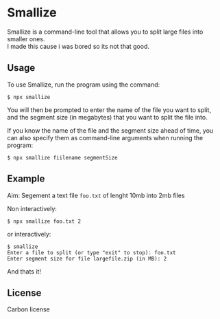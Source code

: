 # Smallize

Smallize is a command-line tool that allows you to split large files into smaller ones.  
I made this cause i was bored so its not that good.

## Usage

To use Smallize, run the program using the command: 
```
$ npx smallize 
```

You will then be prompted to enter the name of the file you want to split, and the segment size (in megabytes) that you want to split the file into.


If you know the name of the file and the segment size ahead of time, you can also specify them as command-line arguments when running the program:
```
$ npx smallize fiilename segmentSize
```

## Example
Aim: Segement a text file `foo.txt` of lenght 10mb into 2mb files

Non interactively:
```
$ npx smallize foo.txt 2
```

or interactively:
```
$ smallize
Enter a file to split (or type "exit" to stop): foo.txt
Enter segment size for file largefile.zip (in MB): 2
```

And thats it!

## License

Carbon license